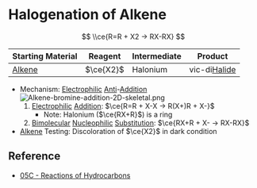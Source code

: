 # Halogenation of Alkene

$$
\\ce{R=R + X2 -> RX-RX}
$$

|Starting Material|Reagent|Intermediate|Product|
|-----------------|-------|------------|-------|
|[Alkene](../../Functional%20Group/Alkenyl%20Group.md)|$\ce{X2}$|Halonium|vic-di[Halide](../../Functional%20Group/Halo%20Group.md)|

* Mechanism: [Electrophilic](../Reaction%20Component/Electrophile.md) [Anti](../Classification%20of%20Organic%20Reaction/Addition%20Reaction.md#anti)-[Addition](../Classification%20of%20Organic%20Reaction/Addition%20Reaction.md)  
  ![Alkene-bromine-addition-2D-skeletal.png](https://upload.wikimedia.org/wikipedia/commons/3/33/Alkene-bromine-addition-2D-skeletal.png)
  1. [Electrophilic](../Reaction%20Component/Electrophile.md) [Addition](../Classification%20of%20Organic%20Reaction/Addition%20Reaction.md): $\ce{R=R + X-X -> R(X+)R + X-}$
     * Note: Halonium ($\ce{RX+R}$) is a ring
  1. [Bimolecular](../Classification%20of%20Organic%20Reaction/Substitution%20Reaction.md#bimolecular) [Nucleophilic](../Reaction%20Component/Nucleophile.md) [Substitution](../Classification%20of%20Organic%20Reaction/Substitution%20Reaction.md): $\ce{RX+R + X- -> RX-RX}$
* [Alkene](../../Functional%20Group/Alkyl%20Group.md) Testing: Discoloration of $\ce{X2}$ in dark condition

## Reference

* [05C - Reactions of Hydrocarbons](../../../../../00%20-%20Summary/SCCH134%20-%20Organic%20Chemistry%20for%20Medical%20Science/05C%20-%20Reactions%20of%20Hydrocarbons.md)
